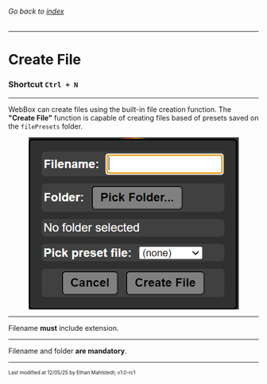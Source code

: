 ###### Go back to [index](../README.md)

---

# Create File

### Shortcut `Ctrl + N`

---

WebBox can create files using the built-in file creation function. The **"Create File"** function is capable of creating files based of presets saved on the `filePresets` folder.

<div align="center">
    <img src="../resources/docs/fileCreation/FileCreationWindow.png" alt="Create File Dialog" align="center"/>
</div>

---

Filename **must** include extension.

---


Filename and folder **are mandatory**.

---

<p style="font-size: 10px">Last modified at 12/05/25 by Ethan Mahlstedt; v1.0-rc1 </p>